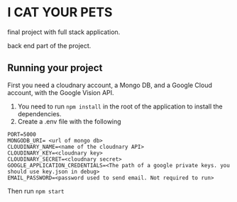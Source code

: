 # I CAT YOUR PETS

final project with full stack application.

back end part of the project.

## Running your project

First you need a cloudnary account, a Mongo DB, and a Google Cloud account, with the Google Vision API.

1. You need to run `npm install` in the root of the application to install the dependencies.
2. Create a .env file with the following
```
PORT=5000
MONGODB_URI= <url of mongo db>
CLOUDINARY_NAME=<name of the cloudnary API>
CLOUDINARY_KEY=<cloudnary key>
CLOUDINARY_SECRET=<cloudnary secret>
GOOGLE_APPLICATION_CREDENTIALS=<The path of a google private keys. you should use key.json in debug>
EMAIL_PASSWORD=<password used to send email. Not required to run>
```

Then run `npm start`
